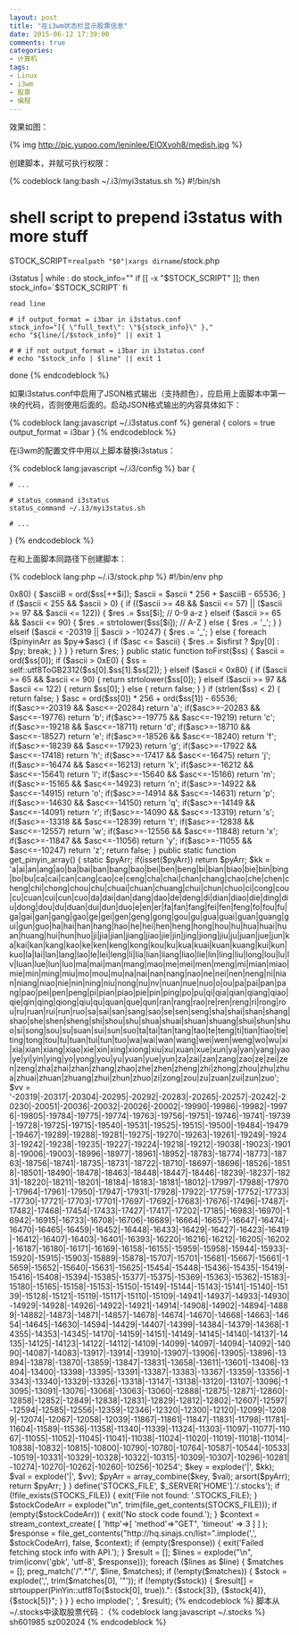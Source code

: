```yaml
---
layout: post
title: "在i3wm状态栏显示股票信息"
date: 2015-06-12 17:39:00
comments: true
categories:
- 计算机
tags:
- Linux
- i3wm
- 股票
- 编程
---
```


效果如图：

{% img http://pic.yupoo.com/leninlee/EIOXvoh8/medish.jpg %}

创建脚本，并赋可执行权限：

{% codeblock lang:bash ~/.i3/myi3status.sh %}
#!/bin/sh
# shell script to prepend i3status with more stuff

STOCK_SCRIPT=`realpath "$0"|xargs dirname`/stock.php

i3status | while :
do
    stock_info=""
    if [[ -x "$STOCK_SCRIPT" ]]; then
        stock_info=`$STOCK_SCRIPT`
    fi

    read line

    # if output_format = i3bar in i3status.conf
    stock_info="[{ \"full_text\": \"${stock_info}\" },"
    echo "${line/[/$stock_info}" || exit 1

    # # if not output_format = i3bar in i3status.conf
    # echo "$stock_info | $line" || exit 1
done
{% endcodeblock %}

如果i3status.conf中启用了JSON格式输出（支持颜色），应启用上面脚本中第一块的代码，否则使用后面的。启动JSON格式输出的内容具体如下：

{% codeblock lang:javascript ~/.i3status.conf %}
general {
    colors = true
    output_format = i3bar
}
{% endcodeblock %}

在i3wm的配置文件中用以上脚本替换i3status：

{% codeblock lang:javascript ~/.i3/config %}
bar {

    # ...

    # status_command i3status
    status_command ~/.i3/myi3status.sh

    # ...

}
{% endcodeblock %}

在和上面脚本同路径下创建脚本：

{% codeblock lang:php ~/.i3/stock.php %}
#!/bin/env php
<?php
class PinYin
{
    public static function utf8To($ss, $isfirst = false)
    {
        return self::convert(self::utf8ToGB2312($ss), $isfirst);
    }

    public static function utf8ToGB2312($ss)
    {
        return iconv('UTF-8', 'GB2312//IGNORE', $ss);
    }

    // 字符串必须为GB2312编码
    public static function convert($ss, $isfirst = false)
    {
        $res = '';
        $len = strlen($ss);
        $pinyinArr = self::get_pinyin_array();
        for ($i=0; $i<$len; $i++) {
            $ascii = ord($ss[$i]);
            if ($ascii > 0x80) {
                $asciiB = ord($ss[++$i]);
                $ascii = $ascii * 256 + $asciiB - 65536;
            }

            if ($ascii < 255 && $ascii > 0) {
                if (($ascii >= 48 && $ascii <= 57) || ($ascii >= 97 && $ascii <= 122)) {
                    $res .= $ss[$i]; // 0-9 a-z
                } elseif ($ascii >= 65 && $ascii <= 90) {
                    $res .= strtolower($ss[$i]); // A-Z
                } else {
                    $res .= '_';
                }
            } elseif ($ascii < -20319 || $ascii > -10247) {
                $res .= '_';
            } else {
                foreach ($pinyinArr as $py=>$asc) {
                    if ($asc <= $ascii) {
                        $res .= $isfirst ? $py[0] : $py;
                        break;
                    }
                }
            }
        }
        return $res;
    }

    public static function toFirst($ss)
    {
        $ascii = ord($ss[0]);
        if ($ascii > 0xE0) {
            $ss = self::utf8ToGB2312($ss[0].$ss[1].$ss[2]);
        } elseif ($ascii < 0x80) {
            if ($ascii >= 65 && $ascii <= 90) {
                return strtolower($ss[0]);
            } elseif ($ascii >= 97 && $ascii <= 122) {
                return $ss[0];
            } else {
                return false;
            }
        }

        if (strlen($ss) < 2) {
            return false;
        }

        $asc = ord($ss[0]) * 256 + ord($ss[1]) - 65536;

        if($asc>=-20319 && $asc<=-20284) return 'a';
        if($asc>=-20283 && $asc<=-19776) return 'b';
        if($asc>=-19775 && $asc<=-19219) return 'c';
        if($asc>=-19218 && $asc<=-18711) return 'd';
        if($asc>=-18710 && $asc<=-18527) return 'e';
        if($asc>=-18526 && $asc<=-18240) return 'f';
        if($asc>=-18239 && $asc<=-17923) return 'g';
        if($asc>=-17922 && $asc<=-17418) return 'h';
        if($asc>=-17417 && $asc<=-16475) return 'j';
        if($asc>=-16474 && $asc<=-16213) return 'k';
        if($asc>=-16212 && $asc<=-15641) return 'l';
        if($asc>=-15640 && $asc<=-15166) return 'm';
        if($asc>=-15165 && $asc<=-14923) return 'n';
        if($asc>=-14922 && $asc<=-14915) return 'o';
        if($asc>=-14914 && $asc<=-14631) return 'p';
        if($asc>=-14630 && $asc<=-14150) return 'q';
        if($asc>=-14149 && $asc<=-14091) return 'r';
        if($asc>=-14090 && $asc<=-13319) return 's';
        if($asc>=-13318 && $asc<=-12839) return 't';
        if($asc>=-12838 && $asc<=-12557) return 'w';
        if($asc>=-12556 && $asc<=-11848) return 'x';
        if($asc>=-11847 && $asc<=-11056) return 'y';
        if($asc>=-11055 && $asc<=-10247) return 'z';
        return false;
    }

    public static function get_pinyin_array()
    {
        static $pyArr;
        if(isset($pyArr)) return $pyArr;

        $kk = 'a|ai|an|ang|ao|ba|bai|ban|bang|bao|bei|ben|beng|bi|bian|biao|bie|bin|bing|bo|bu|ca|cai|can|cang|cao|ce|ceng|cha|chai|chan|chang|chao|che|chen|cheng|chi|chong|chou|chu|chuai|chuan|chuang|chui|chun|chuo|ci|cong|cou|cu|cuan|cui|cun|cuo|da|dai|dan|dang|dao|de|deng|di|dian|diao|die|ding|diu|dong|dou|du|duan|dui|dun|duo|e|en|er|fa|fan|fang|fei|fen|feng|fo|fou|fu|ga|gai|gan|gang|gao|ge|gei|gen|geng|gong|gou|gu|gua|guai|guan|guang|gui|gun|guo|ha|hai|han|hang|hao|he|hei|hen|heng|hong|hou|hu|hua|huai|huan|huang|hui|hun|huo|ji|jia|jian|jiang|jiao|jie|jin|jing|jiong|jiu|ju|juan|jue|jun|ka|kai|kan|kang|kao|ke|ken|keng|kong|kou|ku|kua|kuai|kuan|kuang|kui|kun|kuo|la|lai|lan|lang|lao|le|lei|leng|li|lia|lian|liang|liao|lie|lin|ling|liu|long|lou|lu|lv|luan|lue|lun|luo|ma|mai|man|mang|mao|me|mei|men|meng|mi|mian|miao|mie|min|ming|miu|mo|mou|mu|na|nai|nan|nang|nao|ne|nei|nen|neng|ni|nian|niang|niao|nie|nin|ning|niu|nong|nu|nv|nuan|nue|nuo|o|ou|pa|pai|pan|pang|pao|pei|pen|peng|pi|pian|piao|pie|pin|ping|po|pu|qi|qia|qian|qiang|qiao|qie|qin|qing|qiong|qiu|qu|quan|que|qun|ran|rang|rao|re|ren|reng|ri|rong|rou|ru|ruan|rui|run|ruo|sa|sai|san|sang|sao|se|sen|seng|sha|shai|shan|shang|shao|she|shen|sheng|shi|shou|shu|shua|shuai|shuan|shuang|shui|shun|shuo|si|song|sou|su|suan|sui|sun|suo|ta|tai|tan|tang|tao|te|teng|ti|tian|tiao|tie|ting|tong|tou|tu|tuan|tui|tun|tuo|wa|wai|wan|wang|wei|wen|weng|wo|wu|xi|xia|xian|xiang|xiao|xie|xin|xing|xiong|xiu|xu|xuan|xue|xun|ya|yan|yang|yao|ye|yi|yin|ying|yo|yong|you|yu|yuan|yue|yun|za|zai|zan|zang|zao|ze|zei|zen|zeng|zha|zhai|zhan|zhang|zhao|zhe|zhen|zheng|zhi|zhong|zhou|zhu|zhua|zhuai|zhuan|zhuang|zhui|zhun|zhuo|zi|zong|zou|zu|zuan|zui|zun|zuo';
        $vv = '-20319|-20317|-20304|-20295|-20292|-20283|-20265|-20257|-20242|-20230|-20051|-20036|-20032|-20026|-20002|-19990|-19986|-19982|-19976|-19805|-19784|-19775|-19774|-19763|-19756|-19751|-19746|-19741|-19739|-19728|-19725|-19715|-19540|-19531|-19525|-19515|-19500|-19484|-19479|-19467|-19289|-19288|-19281|-19275|-19270|-19263|-19261|-19249|-19243|-19242|-19238|-19235|-19227|-19224|-19218|-19212|-19038|-19023|-19018|-19006|-19003|-18996|-18977|-18961|-18952|-18783|-18774|-18773|-18763|-18756|-18741|-18735|-18731|-18722|-18710|-18697|-18696|-18526|-18518|-18501|-18490|-18478|-18463|-18448|-18447|-18446|-18239|-18237|-18231|-18220|-18211|-18201|-18184|-18183|-18181|-18012|-17997|-17988|-17970|-17964|-17961|-17950|-17947|-17931|-17928|-17922|-17759|-17752|-17733|-17730|-17721|-17703|-17701|-17697|-17692|-17683|-17676|-17496|-17487|-17482|-17468|-17454|-17433|-17427|-17417|-17202|-17185|-16983|-16970|-16942|-16915|-16733|-16708|-16706|-16689|-16664|-16657|-16647|-16474|-16470|-16465|-16459|-16452|-16448|-16433|-16429|-16427|-16423|-16419|-16412|-16407|-16403|-16401|-16393|-16220|-16216|-16212|-16205|-16202|-16187|-16180|-16171|-16169|-16158|-16155|-15959|-15958|-15944|-15933|-15920|-15915|-15903|-15889|-15878|-15707|-15701|-15681|-15667|-15661|-15659|-15652|-15640|-15631|-15625|-15454|-15448|-15436|-15435|-15419|-15416|-15408|-15394|-15385|-15377|-15375|-15369|-15363|-15362|-15183|-15180|-15165|-15158|-15153|-15150|-15149|-15144|-15143|-15141|-15140|-15139|-15128|-15121|-15119|-15117|-15110|-15109|-14941|-14937|-14933|-14930|-14929|-14928|-14926|-14922|-14921|-14914|-14908|-14902|-14894|-14889|-14882|-14873|-14871|-14857|-14678|-14674|-14670|-14668|-14663|-14654|-14645|-14630|-14594|-14429|-14407|-14399|-14384|-14379|-14368|-14355|-14353|-14345|-14170|-14159|-14151|-14149|-14145|-14140|-14137|-14135|-14125|-14123|-14122|-14112|-14109|-14099|-14097|-14094|-14092|-14090|-14087|-14083|-13917|-13914|-13910|-13907|-13906|-13905|-13896|-13894|-13878|-13870|-13859|-13847|-13831|-13658|-13611|-13601|-13406|-13404|-13400|-13398|-13395|-13391|-13387|-13383|-13367|-13359|-13356|-13343|-13340|-13329|-13326|-13318|-13147|-13138|-13120|-13107|-13096|-13095|-13091|-13076|-13068|-13063|-13060|-12888|-12875|-12871|-12860|-12858|-12852|-12849|-12838|-12831|-12829|-12812|-12802|-12607|-12597|-12594|-12585|-12556|-12359|-12346|-12320|-12300|-12120|-12099|-12089|-12074|-12067|-12058|-12039|-11867|-11861|-11847|-11831|-11798|-11781|-11604|-11589|-11536|-11358|-11340|-11339|-11324|-11303|-11097|-11077|-11067|-11055|-11052|-11045|-11041|-11038|-11024|-11020|-11019|-11018|-11014|-10838|-10832|-10815|-10800|-10790|-10780|-10764|-10587|-10544|-10533|-10519|-10331|-10329|-10328|-10322|-10315|-10309|-10307|-10296|-10281|-10274|-10270|-10262|-10260|-10256|-10254';
        $key = explode('|', $kk);
        $val = explode('|', $vv);
        $pyArr = array_combine($key, $val);
        arsort($pyArr);

        return $pyArr;
    }
}

define('STOCKS_FILE', $_SERVER['HOME'].'/.stocks');

if (!file_exists(STOCKS_FILE)) {
    exit('File not found: '.STOCKS_FILE);
}
$stockCodeArr = explode("\n", trim(file_get_contents(STOCKS_FILE)));
if (empty($stockCodeArr)) {
    exit('No stock code found.');
}

$context = stream_context_create(
    [
        'http'=>[
            'method'=>"GET",
            'timeout' => 3
        ]
    ]
);
$response = file_get_contents("http://hq.sinajs.cn/list=".implode(',', $stockCodeArr), false, $context);
if (empty($response)) {
    exit('Failed fetching stock info with API.');
}

$result = [];
$lines = explode("\n", trim(iconv('gbk', 'utf-8', $response)));
foreach ($lines as $line) {
    $matches = [];
    preg_match('/".*"/', $line, $matches);
    if (!empty($matches)) {
        $stock = explode(',', trim($matches[0], '"'));
        if (!empty($stock)) {
            $result[] = strtoupper(PinYin::utf8To($stock[0], true)).": {$stock[3]}, {$stock[4]}, {$stock[5]}";
        }
    }
}
echo implode('; ', $result);
{% endcodeblock %}

脚本从~/.stocks中读取股票代码：

{% codeblock lang:javascript ~/.stocks %}
sh601985
sz002024
{% endcodeblock %}
